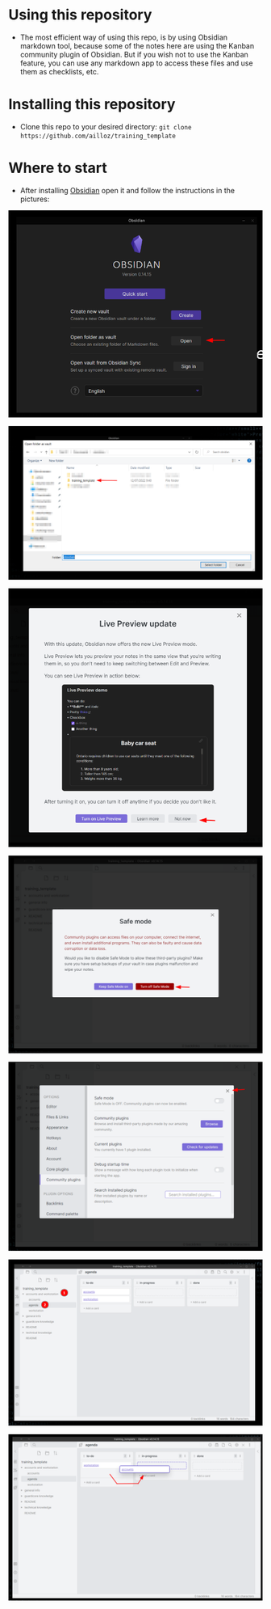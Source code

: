# Using this repository
- The most efficient way of using this repo, is by using Obsidian markdown tool, because some of the notes here are using the Kanban community plugin of Obsidian. But if you wish not to use the Kanban feature, you can use any markdown app to access these files and use them as checklists, etc.
# Installing this repository
- Clone this repo to your desired directory:
	``` git clone https://github.com/ailloz/training_template ```
# Where to start
- After installing [Obsidian](https://obsidian.md/) open it and follow the instructions in the pictures:

![01.png](/README/pictures/01.png)

![02.png](/README/pictures/02.png)

![03.png](/README/pictures/03.png)

![04.png](/README/pictures/04.png)

![05.png](/README/pictures/05.png)

![06.png](/README/pictures/06.png)

![07.png](/README/pictures/07.png)